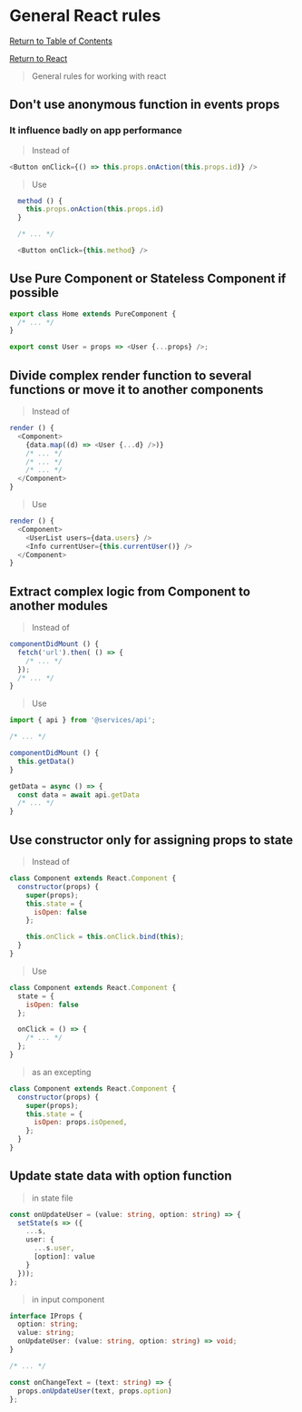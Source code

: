 # General React rules

[Return to Table of Contents](../../README.md)

[Return to React](README.md)

> General rules for working with react

## Don't use anonymous function in events props

### It influence badly on app performance

> Instead of

```javascript
<Button onClick={() => this.props.onAction(this.props.id)} />
```

> Use

```javascript
  method () {
    this.props.onAction(this.props.id)
  }

  /* ... */

  <Button onClick={this.method} />
```

## Use Pure Component or Stateless Component if possible

```javascript
export class Home extends PureComponent {
  /* ... */
}

export const User = props => <User {...props} />;
```

## Divide complex render function to several functions or move it to another components

> Instead of

```javascript
render () {
  <Component>
    {data.map((d) => <User {...d} />)}
    /* ... */
    /* ... */
    /* ... */
  </Component>
}
```

> Use

```javascript
render () {
  <Component>
    <UserList users={data.users} />
    <Info currentUser={this.currentUser()} />
  </Component>
}
```

## Extract complex logic from Component to another modules

> Instead of

```javascript
componentDidMount () {
  fetch('url').then( () => {
    /* ... */
  });
  /* ... */
}
```

> Use

```javascript
import { api } from '@services/api';

/* ... */

componentDidMount () {
  this.getData()
}

getData = async () => {
  const data = await api.getData
  /* ... */
}
```

## Use constructor only for assigning props to state

> Instead of

```javascript
class Component extends React.Component {
  constructor(props) {
    super(props);
    this.state = {
      isOpen: false
    };

    this.onClick = this.onClick.bind(this);
  }
}
```

> Use

```javascript
class Component extends React.Component {
  state = {
    isOpen: false
  };

  onClick = () => {
    /* ... */
  };
}
```

> as an excepting

```javascript
class Component extends React.Component {
  constructor(props) {
    super(props);
    this.state = {
      isOpen: props.isOpened,
    };
  }
}
```

## Update state data with option function

> in state file

```typescript
const onUpdateUser = (value: string, option: string) => {
  setState(s => ({
    ...s,
    user: {
      ...s.user,
      [option]: value
    }
  }));
};
```

> in input component

```typescript
interface IProps {
  option: string;
  value: string;
  onUpdateUser: (value: string, option: string) => void;
}

/* ... */

const onChangeText = (text: string) => {
  props.onUpdateUser(text, props.option)
};
```
